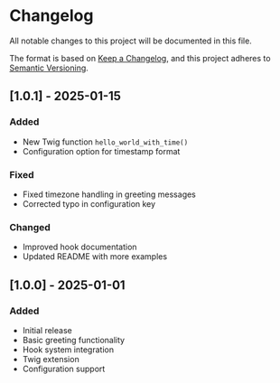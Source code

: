 # Changelog

All notable changes to this project will be documented in this file.

The format is based on [Keep a Changelog](https://keepachangelog.com/en/1.0.0/),
and this project adheres to [Semantic Versioning](https://semver.org/spec/v2.0.0.html).

## [1.0.1] - 2025-01-15

### Added
- New Twig function `hello_world_with_time()`
- Configuration option for timestamp format

### Fixed
- Fixed timezone handling in greeting messages
- Corrected typo in configuration key

### Changed
- Improved hook documentation
- Updated README with more examples

## [1.0.0] - 2025-01-01

### Added
- Initial release
- Basic greeting functionality
- Hook system integration
- Twig extension
- Configuration support
